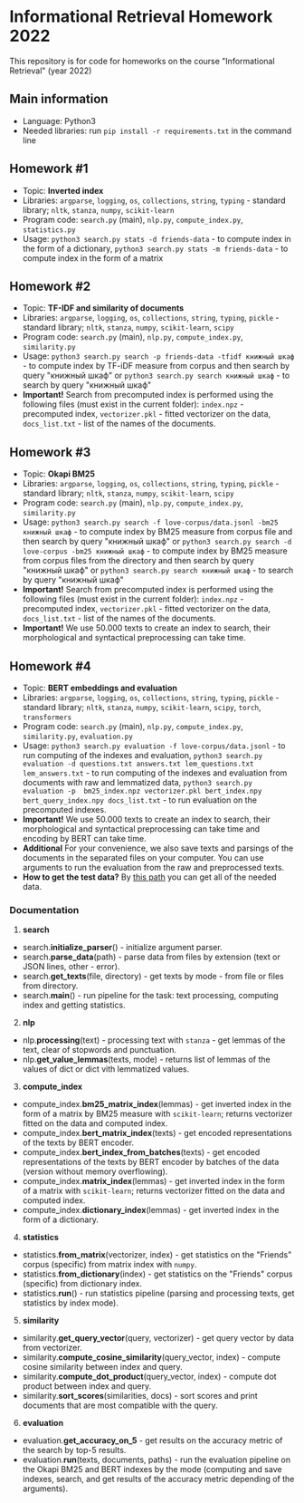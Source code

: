# Informational Retrieval Homework 2022
This repository is for code for homeworks on the course "Informational Retrieval" (year 2022)

## Main information
* Language: Python3
* Needed libraries: run `pip install -r requirements.txt` in the command line

## Homework #1
* Topic: **Inverted index**
* Libraries: `argparse`, `logging`, `os`, `collections`, `string`, `typing` - standard library; `nltk`, `stanza`, `numpy`, `scikit-learn`
* Program code: `search.py` (main), `nlp.py`, `compute_index.py`, `statistics.py`
* Usage: `python3 search.py stats -d friends-data` - to compute index in the form of a dictionary, `python3 search.py stats -m friends-data` - to compute index in the form of a matrix

## Homework #2
* Topic: **TF-IDF and similarity of documents**
* Libraries: `argparse`, `logging`, `os`, `collections`, `string`, `typing`, `pickle` - standard library; `nltk`, `stanza`, `numpy`, `scikit-learn`, `scipy`
* Program code: `search.py` (main), `nlp.py`, `compute_index.py`, `similarity.py`
* Usage: `python3 search.py search -p friends-data -tfidf книжный шкаф` - to compute index by TF-iDF measure from corpus and then search by query "книжный шкаф" or `python3 search.py search книжный шкаф` - to search by query "книжный шкаф"
* **Important!** Search from precomputed index is performed using the following files (must exist in the current folder): `index.npz` - precomputed index, `vectorizer.pkl` - fitted vectorizer on the data, `docs_list.txt` - list of the names of the documents.

## Homework #3
* Topic: **Okapi BM25**
* Libraries: `argparse`, `logging`, `os`, `collections`, `string`, `typing`, `pickle` - standard library; `nltk`, `stanza`, `numpy`, `scikit-learn`, `scipy`
* Program code: `search.py` (main), `nlp.py`, `compute_index.py`, `similarity.py`
* Usage: `python3 search.py search -f love-corpus/data.jsonl -bm25 книжный шкаф` - to compute index by BM25 measure from corpus file and then search by query "книжный шкаф" or `python3 search.py search -d love-corpus -bm25 книжный шкаф` - to compute index by BM25 measure from corpus files from the directory and then search by query "книжный шкаф" or `python3 search.py search книжный шкаф` - to search by query "книжный шкаф"
* **Important!** Search from precomputed index is performed using the following files (must exist in the current folder): `index.npz` - precomputed index, `vectorizer.pkl` - fitted vectorizer on the data, `docs_list.txt` - list of the names of the documents.
* **Important!** We use 50.000 texts to create an index to search, their morphological and syntactical preprocessing can take time.

## Homework #4
* Topic: **BERT embeddings and evaluation**
* Libraries: `argparse`, `logging`, `os`, `collections`, `string`, `typing`, `pickle` - standard library; `nltk`, `stanza`, `numpy`, `scikit-learn`, `scipy`, `torch`, `transformers`
* Program code: `search.py` (main), `nlp.py`, `compute_index.py`, `similarity.py`, `evaluation.py`
* Usage: `python3 search.py evaluation -f love-corpus/data.jsonl` - to run computing of the indexes and evaluation, `python3 search.py evaluation -d questions.txt answers.txt lem_questions.txt lem_answers.txt` - to run computing of the indexes and evaluation from documents with raw and lemmatized data, `python3 search.py evaluation -p  bm25_index.npz vectorizer.pkl bert_index.npy bert_query_index.npy docs_list.txt` - to run evaluation on the precomputed indexes.
* **Important!** We use 50.000 texts to create an index to search, their morphological and syntactical preprocessing can take time and encoding by BERT can take time.
* **Additional** For your convenience, we also save texts and parsings of the documents in the separated files on your computer. You can use arguments to run the evaluation from the raw and preprocessed texts.
* **How to get the test data?** By [this path](https://drive.google.com/drive/folders/1cMjROa4YyDQbYJEFZDAMyB5FqtW6-Cnb?usp=sharing) you can get all of the needed data.

### Documentation
1. **search**
* search.**initialize_parser**() - initialize argument parser.
* search.**parse_data**(path) - parse data from files by extension (text or JSON lines, other - error).
* search.**get_texts**(file, directory) - get texts by mode - from file or files from directory.
* search.**main**() - run pipeline for the task: text processing, computing index and getting statistics.

2. **nlp**
* nlp.**processing**(text) - processing text with `stanza` - get lemmas of the text, clear of stopwords and punctuation.
* nlp.**get_value_lemmas**(texts, mode) - returns list of lemmas of the values of dict or dict vith lemmatized values.

3. **compute_index**
* compute_index.**bm25_matrix_index**(lemmas) - get inverted index in the form of a matrix by BM25 measure with `scikit-learn`; returns vectorizer fitted on the data and computed index.
* compute_index.**bert_matrix_index**(texts) - get encoded representations of the texts by BERT encoder.
* compute_index.**bert_index_from_batches**(texts) - get encoded representations of the texts by BERT encoder by batches of the data (version without memory overflowing).
* compute_index.**matrix_index**(lemmas) - get inverted index in the form of a matrix with `scikit-learn`; returns vectorizer fitted on the data and computed index.
* compute_index.**dictionary_index**(lemmas) - get inverted index in the form of a dictionary.

4. **statistics**
* statistics.**from_matrix**(vectorizer, index) - get statistics on the "Friends" corpus (specific) from matrix index with `numpy`.
* statistics.**from_dictionary**(index) - get statistics on the "Friends" corpus (specific) from dictionary index.
* statistics.**run**() - run statistics pipeline (parsing and processing texts, get statistics by index mode).

5. **similarity**
* similarity.**get_query_vector**(query, vectorizer) - get query vector by data from vectorizer.
* similarity.**compute_cosine_similarity**(query_vector, index) - compute cosine similarity between index and query.
* similarity.**compute_dot_product**(query_vector, index) - compute dot product between index and query.
* similarity.**sort_scores**(similarities, docs) - sort scores and print documents that are most compatible with the query.

6. **evaluation**
* evaluation.**get_accuracy_on_5** - get results on the accuracy metric of the search by top-5 results.
* evaluation.**run**(texts, documents, paths) - run the evaluation pipeline on the Okapi BM25 and BERT indexes by the mode (computing and save indexes, search, and get results of the accuracy metric depending of the arguments).
